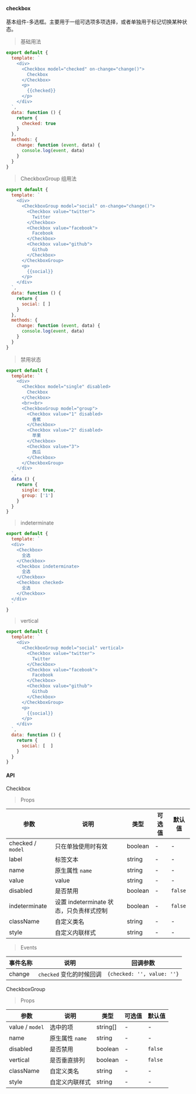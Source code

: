 #### checkbox

基本组件-多选框。主要用于一组可选项多项选择，或者单独用于标记切换某种状态。

> 基础用法

```js
export default {
  template: `
    <div>
      <Checkbox model="checked" on-change="change()">
        Checkbox
      </Checkbox>
      <p>
        {{checked}}
      </p>
    </div>
  `,
  data: function () {
    return {
      checked: true
    }
  },
  methods: {
    change: function (event, data) {
      console.log(event, data)
    }
  }
}
```


> CheckboxGroup 组用法

```js
export default {
  template: `
    <div>
      <CheckboxGroup model="social" on-change="change()">
        <Checkbox value="twitter">
          Twitter
        </Checkbox>
        <Checkbox value="facebook">
          Facebook
        </Checkbox>
        <Checkbox value="github">
          Github
        </Checkbox>
      </CheckboxGroup>
      <p>
        {{social}}
      </p>
    </div>
  `,
  data: function () {
    return {
      social: [ ]
    }
  },
  methods: {
    change: function (event, data) {
      console.log(event, data)
    }
  }
}
```

> 禁用状态

```js
export default {
  template: `
    <div>
      <Checkbox model="single" disabled>
        Checkbox
      </Checkbox>
      <br><br>
      <CheckboxGroup model="group">
        <Checkbox value="1" disabled>
          香蕉
        </Checkbox>
        <Checkbox value="2" disabled>
          苹果
        </Checkbox>
        <Checkbox value="3">
          西瓜
        </Checkbox>
      </CheckboxGroup>
    </div>
  `,
  data () {
    return {
      single: true,
      group: ['1']
    }
  }
}
```

> indeterminate

```js
export default {
  template: `
  <div>
    <Checkbox>
      全选
    </Checkbox>
    <Checkbox indeterminate>
      全选
    </Checkbox>
    <Checkbox checked>
      全选
    </Checkbox>
  </div>
  `
}
```

> vertical

```js
export default {
  template: `
    <div>
      <CheckboxGroup model="social" vertical>
        <Checkbox value="twitter">
          Twitter
        </Checkbox>
        <Checkbox value="facebook">
          Facebook
        </Checkbox>
        <Checkbox value="github">
          Github
        </Checkbox>
      </CheckboxGroup>
      <p>
        {{social}}
      </p>
    </div>
  `,
  data: function () {
    return {
      social: [  ]
    }
  }
}
```

#### API

Checkbox

> Props

参数 | 说明 | 类型 | 可选值 | 默认值
---|---|---|---|---
checked / `model` | 只在单独使用时有效 | boolean | - | -
label | 标签文本 | string | - | -
name | 原生属性 `name` | string | - | -
value | value | string | - | -
disabled | 是否禁用 | boolean | - | `false`
indeterminate | 设置 indeterminate 状态，只负责样式控制 | boolean | - | `false`
className | 自定义类名 | string | - | -
style | 自定义内联样式 | string | - | -

> Events

事件名称 | 说明 | 回调参数
---|---|---
change | `checked` 变化的时候回调 | `{checked: '', value: ''}`


CheckboxGroup

> Props

参数 | 说明 | 类型 | 可选值 | 默认值
---|---|---|---|---
value / `model` | 选中的项 | string[] | - | -
name | 原生属性 `name` | string | - | -
disabled | 是否禁用 | boolean | - | `false`
vertical | 是否垂直排列 | boolean | - | `false`
className | 自定义类名 | string | - | -
style | 自定义内联样式 | string | - | -

